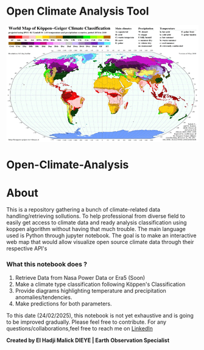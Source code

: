 # Open Climate Analysis Tool
<div align="center">
<!--   <a href="https://franfurey.github.io/aquaViva/" target="_blank"> -->
    <img src="Koppen_climate_illustration.png"/>
  </a>
</div>

# Open-Climate-Analysis
# About
This is a repository gathering a bunch of climate-related data handling/retrieving sollutions. To help professional from diverse field to easily get access to climate data and ready analysis classification using koppen algorithm without having that much trouble. The main language used is Python through jupyter notebook. The goal is to make an interactive web map that would allow visualize open source climate data through their respective API's
### What this notebook does ?
1. Retrieve Data from Nasa Power Data or Era5 (Soon)
2. Make a climate type classification following Köppen's Classification
3. Provide diagrams highlighting temperature and precipitation anomalies/tendencies.
4. Make predictions for both parameters.

To this date (24/02/2025), this notebook is not yet exhaustive and is going to be improved gradually. Please feel free to contribute.
For any questions/collaborations,feel free to reach me on [LinkedIn](https://www.linkedin.com/in/el-hadji-malick-dieye-geomaticien/)

**Created by El Hadji Malick DIEYE | Earth Observation Specialist**


